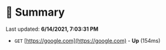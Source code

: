 # 📖 Summary
Last updated: **6/14/2021, 7:03:31 PM**

- `GET` [https://google.com](https://google.com) - **Up** (154ms)
